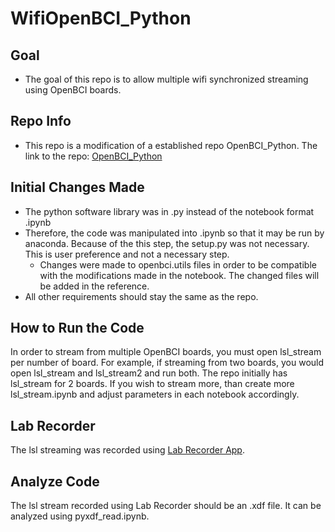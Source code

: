 # WifiOpenBCI_Python

## Goal
- The goal of this repo is to allow multiple wifi synchronized streaming using OpenBCI boards.

## Repo Info
- This repo is a modification of a established repo OpenBCI_Python. The link to the repo: [OpenBCI_Python](https://github.com/openbci-archive/OpenBCI_Python)

## Initial Changes Made
- The python software library was in .py instead of the notebook format .ipynb
- Therefore, the code was manipulated into .ipynb so that it may be run by anaconda. Because of the this step, the setup.py was not necessary. This is user preference and not a necessary step.
  - Changes were made to openbci.utils files in order to be compatible with the modifications made in the notebook. The changed files will be added in the reference.
- All other requirements should stay the same as the repo.

## How to Run the Code
In order to stream from multiple OpenBCI boards, you must open lsl_stream per number of board. For example, if streaming from two boards, you would open lsl_stream and lsl_stream2 and run both. The repo initially has lsl_stream for 2 boards. If you wish to stream more, than create more lsl_stream.ipynb and adjust parameters in each notebook accordingly.

## Lab Recorder
The lsl streaming was recorded using [Lab Recorder App](https://github.com/labstreaminglayer/App-LabRecorder/releases).

## Analyze Code
The lsl stream recorded using Lab Recorder should be an .xdf file. It can be analyzed using pyxdf_read.ipynb.

